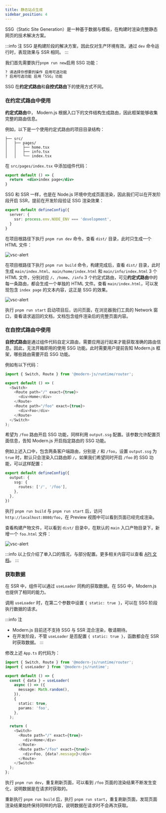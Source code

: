 ```yaml
---
title: 静态站点生成
sidebar_position: 4
---
```


SSG（Static Site Generation）是一种基于数据与模板，在构建时渲染完整静态网页的技术解决方案。

:::info 注
SSG 是构建阶段的解决方案，因此仅对生产环境有效。通过 `dev` 命令运行时，表现效果与 SSR 相同。
:::

我们首先需要执行`pnpm run new`启用 SSG 功能：

```bash
? 请选择你想要的操作 启用可选功能
? 启用可选功能 启用「SSG」功能
```

SSG 在**约定式路由**和**自控式路由**下的使用方式不同。

### 在约定式路由中使用

**约定式路由**中， Modern.js 根据入口下的文件结构生成路由，因此框架能够收集完整的路由信息。

例如，以下是一个使用约定式路由的项目目录结构：

```
├── src/
│   ├── pages/
│   │   ├── home.tsx
│   │   ├── info.tsx
│   │   └── index.tsx
```

在 `src/pages/index.tsx` 中添加组件代码：

```jsx title="src/pages/index.tsx"
export default () => {
  return  <div>index page</div>
}
```

SSG 和 SSR 一样，也是在 Node.js 环境中完成页面渲染，因此我们可以在开发阶段开启 SSR，提前在开发阶段验证 SSG 渲染效果：

```typescript title="modern.config.ts"
export default defineConfig({
  server: {
    ssr: process.env.NODE_ENV === 'development',
  }
}
```

在项目根路径下执行 `pnpm run dev` 命令，查看 `dist/` 目录，此时只生成一个 HTML 文件：

![vsc-alert](https://lf3-static.bytednsdoc.com/obj/eden-cn/aphqeh7uhohpquloj/modern-js/docs/ssg-dev.png)

在项目根路径下执行 `pnpm run build` 命令，构建完成后，查看 `dist/` 目录，此时生成 `main/index.html`、`main/home/index.html` 和 `main/info/index.html` 3 个 HTML 文件，分别对应 `/`、`/home`、`/info` 3 个约定式路由，可见**约定式路由**中的每一条路由，都会生成一个单独的 HTML 文件。查看 `main/index.html`，可以发现包含 `index page` 的文本内容，这正是 SSG 的效果。

![vsc-alert](https://lf3-static.bytednsdoc.com/obj/eden-cn/aphqeh7uhohpquloj/modern-js/docs/ssg-build.png)

执行 `pnpm run start` 启动项目后，访问页面，在浏览器我们工具的 Network 窗口，查看请求返回的文档，文档包含组件渲染后的完整页面内容。

### 在自控式路由中使用

**自控式路由**是通过组件代码自定义路由，需要应用运行起来才能获取准确的路由信息。因此，无法开箱即用的使用 SSG 功能。此时需要用户提前告知 Modern.js 框架，哪些路由需要开启 SSG 功能。

例如有以下代码：

```ts
import { Switch, Route } from '@modern-js/runtime/router';

export default () => (
  <Switch>
    <Route path="/" exact={true}>
      <div>Home</div>
    </Route>
    <Route path="/foo" exact={true}>
      <div>Foo</div>
    </Route>
  </Switch>
);
```

希望为 `/foo` 路由开启 SSG 功能，同样利用 `output.ssg` 配置。该参数允许配置页面信息，告知 Modern.js 开启指定路由的 SSG 功能。

例如上述入口中，包含两条客户端路由，分别是 `/` 和 `/foo`，设置 `output.ssg` 为 `true` 时，默认只会渲染入口路由即 `/`。如果我们希望同时开启 `/foo` 的 SSG 功能，可以这样配置：

```typescript title="modern.config.ts"
export default defineConfig({
  output: {
    ssg: {
      routes: ['/', '/foo'],
    },
  },
})
```

执行 `pnpm run build` 与 `pnpm run start` 后，访问 `http://localhost:8080/foo`，在 Preview 视图中可以看到页面已经完成渲染。

查看构建产物文件，可以看到 `dist/` 目录中，在默认的 `main` 入口产物目录下，新增一个 `foo.html` 文件：

![vsc-alert](https://lf3-static.bytednsdoc.com/obj/eden-cn/aphqeh7uhohpquloj/modern-js/docs/ssg-foo.png)

:::info
以上仅介绍了单入口的情况，与部分配置。更多相关内容可以查看 [API 文档](/docs/configure/app/output/ssg)。
:::

### 获取数据

在 SSR 中，组件可以通过 `useLoader` 同构的获取数据。在 SSG 中，Modern.js 也提供了相同的能力。

调用 `useLoader` 时，在第二个参数中设置 `{ static: true }`，可以在 SSG 阶段执行数据的请求。

:::info 注
- Modern.js 目前还不支持 SSG 与 SSR 混合渲染，敬请期待。
- 在开发阶段，不管 `useLoader` 是否配置 `{ static: true }`，函数都会在 SSR 时获取数据。
:::

修改上述 `App.ts` 的代码为：

```ts title="App.ts"
import { Switch, Route } from '@modern-js/runtime/router';
import { useLoader } from '@modern-js/runtime';

export default () => {
  const { data } = useLoader(
    async () => ({
      message: Math.random(),
    }),
    {
      static: true,
      params: 'foo',
    },
  );

  return (
    <Switch>
      <Route path="/" exact={true}>
        <div>Home</div>
      </Route>
      <Route path="/foo" exact={true}>
        <div>Foo, {data?.message}</div>
      </Route>
    </Switch>
  );
};
```

执行 `pnpm run dev`，重复刷新页面，可以看到 `/foo` 页面的渲染结果不断发生变化，说明数据是在请求时获取的。

重新执行 `pnpm run build` 后，执行 `pnpm run start`，重复刷新页面，发现页面渲染结果始终保持同样的内容，说明数据在请求时不会再次获取。
